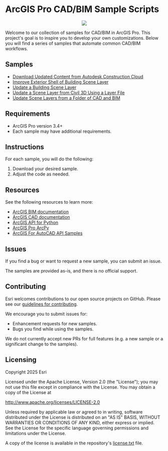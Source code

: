 # ArcGIS Pro CAD/BIM Sample Scripts
<p align="center">
  <img src= "https://github.com/user-attachments/assets/5559fc0e-50be-47c1-a1a3-a0853986fa06"
</p>
  
Welcome to our collection of samples for CAD/BIM in ArcGIS Pro. This project's goal is to inspire you to develop your own customizations. Below you will find a series of samples that automate common CAD/BIM workflows. 

## Samples
- [Download Updated Content from Autodesk Construction Cloud](Samples/Download%20Updated%20Content%20from%20Autodesk%20Construction%20Cloud)
- [Improve Exterior Shell of Building Scene Layer](Samples/Improve%20Exterior%20Shell%20of%20Building%20Scene%20Layer)
- [Update a Building Scene Layer](Samples/Update%20a%20Building%20Scene%20Layer)
- [Update a Scene Layer from Civil 3D Using a Layer File](Samples/Update%20a%20Scene%20Layer%20from%20Civil%203D%20Using%20a%20Layer%20File)
- [Update Scene Layers from a Folder of CAD and BIM](Samples/Update%20Scene%20Layers%20from%20a%20Folder%20of%20CAD%20and%20BIM) 

## Requirements
- ArcGIS Pro version 3.4+
- Each sample may have additional requirements. 

## Instructions
For each sample, you will do the following: 
1. Download your desired sample. 
2. Adjust the code as needed.

## Resources
See the following resources to learn more:
- [ArcGIS BIM documentation](https://pro.arcgis.com/en/pro-app/latest/help/data/revit/what-is-bim-data-.htm)
- [ArcGIS CAD documentation](https://pro.arcgis.com/en/pro-app/latest/help/data/cad/what-is-cad-data.htm)
- [ArcGIS API for Python](https://developers.arcgis.com/python/latest/)
- [ArcGIS Pro ArcPy](https://pro.arcgis.com/en/pro-app/latest/arcpy/get-started/what-is-arcpy-.htm)
- [ArcGIS For AutoCAD API Samples](https://github.com/Esri/ArcGIS-for-AutoCAD-API-Samples)


## Issues
If you find a bug or want to request a new sample, you can submit an issue. 

The samples are provided as-is, and there is no official support.

## Contributing
Esri welcomes contributions to our open source projects on GitHub. Please see our [guidelines for contributing](https://github.com/esri/contributing). 

We encourage you to submit issues for:
- Enhancement requests for new samples.
- Bugs you find while using the samples.

We do not currently accept new PRs for full features (e.g. a new sample or a significant change to the samples).

## Licensing 
Copyright 2025 Esri

Licensed under the Apache License, Version 2.0 (the "License"); you may not use this file except in compliance with the License. You may obtain a copy of the License at

http://www.apache.org/licenses/LICENSE-2.0

Unless required by applicable law or agreed to in writing, software distributed under the License is distributed on an "AS IS" BASIS, WITHOUT WARRANTIES OR CONDITIONS OF ANY KIND, either express or implied. See the License for the specific language governing permissions and limitations under the License.

A copy of the license is available in the repository's [license.txt](license.txt) file.

